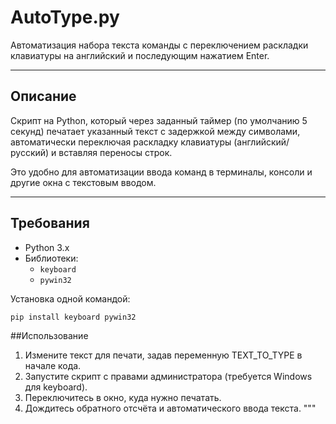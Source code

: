 # AutoType.py

Автоматизация набора текста команды с переключением раскладки клавиатуры на английский и последующим нажатием Enter.

---

## Описание

Скрипт на Python, который через заданный таймер (по умолчанию 5 секунд) печатает указанный текст с задержкой между символами, автоматически переключая раскладку клавиатуры (английский/русский) и вставляя переносы строк.

Это удобно для автоматизации ввода команд в терминалы, консоли и другие окна с текстовым вводом.

---

## Требования

- Python 3.x  
- Библиотеки:
  - `keyboard`  
  - `pywin32`  

Установка одной командой:

```bash
pip install keyboard pywin32
```
##Использование

1. Измените текст для печати, задав переменную TEXT_TO_TYPE в начале кода.
2. Запустите скрипт с правами администратора (требуется Windows для keyboard).
3. Переключитесь в окно, куда нужно печатать.
4. Дождитесь обратного отсчёта и автоматического ввода текста.
"""
